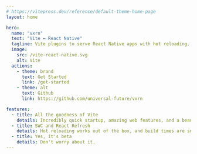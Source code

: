 ```yaml
---
# https://vitepress.dev/reference/default-theme-home-page
layout: home

hero:
  name: "vxrn"
  text: "Vite ↔ React Native"
  tagline: Vite plugins to serve React Native apps with hot reloading.
  image:
    src: /vite-react-native.svg
    alt: Vite
  actions:
    - theme: brand
      text: Get Started
      link: /get-started
    - theme: alt
      text: Github
      link: https://github.com/universal-future/vxrn

features:
  - title: All the goodness of Vite
    details: Incredibly quick startup, amazing web features, and a beautiful plugin API.
  - title: SWC and React Refresh
    details: Hot reloading works out of the box, and build times are snappy thanks to SWC.
  - title: Yes, it's beta
    details: Don't worry about it.
---
```


